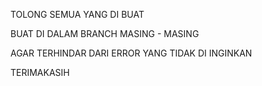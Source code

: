 TOLONG SEMUA YANG DI BUAT 

BUAT DI DALAM BRANCH MASING - MASING 

AGAR TERHINDAR DARI ERROR YANG TIDAK DI INGINKAN

TERIMAKASIH
